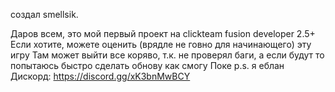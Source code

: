 создал smellsik.

Даров всем, это мой первый проект на clickteam fusion developer 2.5+ Если хотите, можете оценить (врядле не говно для начинающего) эту игру Там может выйти все коряво, т.к. не проверял баги, а если будут то попытаюсь быстро сделать обнову как смогу Поке p.s. я еблан
Дискорд: https://discord.gg/xK3bnMwBCY
